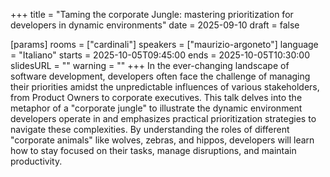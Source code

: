+++
title = "Taming the corporate Jungle: mastering prioritization for developers in dynamic environments"
date = 2025-09-10
draft = false

[params]
rooms = ["cardinali"]
speakers = ["maurizio-argoneto"]
language = "Italiano"
starts = 2025-10-05T09:45:00
ends = 2025-10-05T10:30:00
slidesURL = ""
warning = ""
+++
In the ever-changing landscape of software development, developers often face the challenge of managing their priorities amidst the unpredictable influences of various stakeholders, from Product Owners to corporate executives. This talk delves into the metaphor of a "corporate jungle" to illustrate the dynamic environment developers operate in and emphasizes practical prioritization strategies to navigate these complexities. By understanding the roles of different "corporate animals" like wolves, zebras, and hippos, developers will learn how to stay focused on their tasks, manage disruptions, and maintain productivity.
